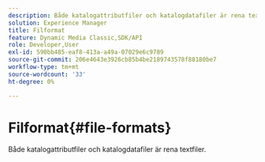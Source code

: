 ```yaml
---
description: Både katalogattributfiler och katalogdatafiler är rena textfiler.
solution: Experience Manager
title: Filformat
feature: Dynamic Media Classic,SDK/API
role: Developer,User
exl-id: 590bb485-eaf8-413a-a49a-07029e6c9789
source-git-commit: 206e4643e3926cb85b4be2189743578f88180be7
workflow-type: tm+mt
source-wordcount: '33'
ht-degree: 0%

---
```


# Filformat{#file-formats}

Både katalogattributfiler och katalogdatafiler är rena textfiler.
